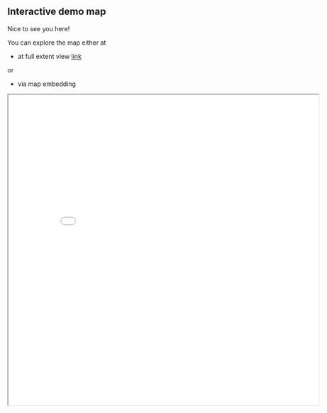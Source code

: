 ## Interactive demo map

Nice to see you here!

You can explore the map either at
- at full extent view [link](map.html)

or
- via map embedding

<iframe src="map.html" height="700" width="700"></iframe>

